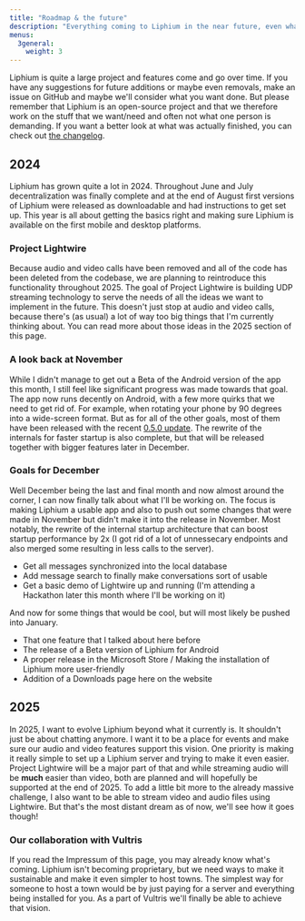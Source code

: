 ```yaml
---
title: "Roadmap & the future"
description: "Everything coming to Liphium in the near future, even what you can expect in the far future."
menus:
  3general:
    weight: 3
---
```


Liphium is quite a large project and features come and go over time. If you have any suggestions for future additions or maybe even removals, make an issue on GitHub and maybe we'll consider what you want done. But please remember that Liphium is an open-source project and that we therefore work on the stuff that we want/need and often not what one person is demanding. If you want a better look at what was actually finished, you can check out [the changelog](https://github.com/Liphium/chat_interface/blob/main/CHANGELOG.md).

## 2024

Liphium has grown quite a lot in 2024. Throughout June and July decentralization was finally complete and at the end of August first versions of Liphium were released as downloadable and had instructions to get set up. This year is all about getting the basics right and making sure Liphium is available on the first mobile and desktop platforms.

### Project Lightwire

Because audio and video calls have been removed and all of the code has been deleted from the codebase, we are planning to reintroduce this functionality throughout 2025. The goal of Project Lightwire is building UDP streaming technology to serve the needs of all the ideas we want to implement in the future. This doesn't just stop at audio and video calls, because there's (as usual) a lot of way too big things that I'm currently thinking about. You can read more about those ideas in the 2025 section of this page.

### A look back at November

While I didn't manage to get out a Beta of the Android version of the app this month, I still feel like significant progress was made towards that goal. The app now runs decently on Android, with a few more quirks that we need to get rid of. For example, when rotating your phone by 90 degrees into a wide-screen format. But as for all of the other goals, most of them have been released with the recent [0.5.0 update](https://github.com/Liphium/chat_interface/releases/tag/v0.5.0). The rewrite of the internals for faster startup is also complete, but that will be released together with bigger features later in December.

### Goals for December

Well December being the last and final month and now almost around the corner, I can now finally talk about what I'll be working on. The focus is making Liphium a usable app and also to push out some changes that were made in November but didn't make it into the release in November. Most notably, the rewrite of the internal startup architecture that can boost startup performance by 2x (I got rid of a lot of unnessecary endpoints and also merged some resulting in less calls to the server).

- Get all messages synchronized into the local database
- Add message search to finally make conversations sort of usable
- Get a basic demo of Lightwire up and running (I'm attending a Hackathon later this month where I'll be working on it)

And now for some things that would be cool, but will most likely be pushed into January.

- That one feature that I talked about here before
- The release of a Beta version of Liphium for Android
- A proper release in the Microsoft Store / Making the installation of Liphium more user-friendly
- Addition of a Downloads page here on the website


## 2025

In 2025, I want to evolve Liphium beyond what it currently is. It shouldn't just be about chatting anymore. I want it to be a place for events and make sure our audio and video features support this vision. One priority is making it really simple to set up a Liphium server and trying to make it even easier. Project Lightwire will be a major part of that and while streaming audio will be **much** easier than video, both are planned and will hopefully be supported at the end of 2025. To add a little bit more to the already massive challenge, I also want to be able to stream video and audio files using Lightwire. But that's the most distant dream as of now, we'll see how it goes though!

### Our collaboration with Vultris

If you read the Impressum of this page, you may already know what's coming. Liphium isn't becoming proprietary, but we need ways to make it sustainable and make it even simpler to host towns. The simplest way for someone to host a town would be by just paying for a server and everything being installed for you. As a part of Vultris we'll finally be able to achieve that vision.